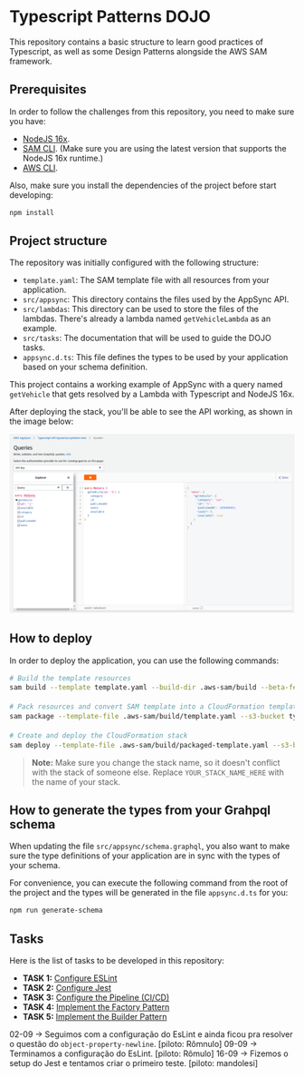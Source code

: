 # Typescript Patterns DOJO

This repository contains a basic structure to learn good practices of Typescript, as well as some Design Patterns alongside the AWS SAM framework.

## Prerequisites

In order to follow the challenges from this repository, you need to make sure you have:

* [NodeJS 16x](https://nodejs.org/en/).
* [SAM CLI](https://docs.aws.amazon.com/serverless-application-model/latest/developerguide/serverless-sam-cli-install.html). (Make sure you are using the latest version that supports the NodeJS 16x runtime.)
* [AWS CLI](https://docs.aws.amazon.com/cli/latest/userguide/getting-started-install.html).

Also, make sure you install the dependencies of the project before start developing:

```bash
npm install
```

## Project structure

The repository was initially configured with the following structure:

* `template.yaml`: The SAM template file with all resources from your application.
* `src/appsync`: This directory contains the files used by the AppSync API.
* `src/lambdas`: This directory can be used to store the files of the lambdas. There's already a lambda named `getVehicleLambda` as an example.
* `src/tasks`: The documentation that will be used to guide the DOJO tasks.
* `appsync.d.ts`: This file defines the types to be used by your application based on your schema definition.

This project contains a working example of AppSync with a query named `getVehicle` that gets resolved by a Lambda with Typescript and NodeJS 16x.

After deploying the stack, you'll be able to see the API working, as shown in the image below:

![AppSync Example](./src/tasks/docs/appsync-example.png "AppSync Example")

## How to deploy

In order to deploy the application, you can use the following commands:

```bash
# Build the template resources
sam build --template template.yaml --build-dir .aws-sam/build --beta-features

# Pack resources and convert SAM template into a CloudFormation template
sam package --template-file .aws-sam/build/template.yaml --s3-bucket typescript-patterns-dojo-assets --output-template-file .aws-sam/build/packaged-template.yaml

# Create and deploy the CloudFormation stack
sam deploy --template-file .aws-sam/build/packaged-template.yaml --s3-bucket typescript-patterns-dojo-assets --no-fail-on-empty-changeset --stack-name YOUR_STACK_NAME_HERE --capabilities CAPABILITY_IAM CAPABILITY_NAMED_IAM
```

> **Note:** Make sure you change the stack name, so it doesn't conflict with the stack of someone else. Replace `YOUR_STACK_NAME_HERE` with the name of your stack.

## How to generate the types from your Grahpql schema

When updating the file `src/appsync/schema.graphql`, you also want to make sure the type definitions of your application are in sync with the types of your schema.

For convenience, you can execute the following command from the root of the project and the types will be generated in the file `appsync.d.ts` for you:

```bash
npm run generate-schema
```

## Tasks

Here is the list of tasks to be developed in this repository:

* **TASK 1:** [Configure ESLint](./src/tasks/task1.md)
* **TASK 2:** [Configure Jest](./src/tasks/task2.md)
* **TASK 3:** [Configure the Pipeline (CI/CD)](./src/tasks/task3.md)
* **TASK 4:** [Implement the Factory Pattern](./src/tasks/task4.md)
* **TASK 5:** [Implement the Builder Pattern](./src/tasks/task5.md)



02-09 -> Seguimos com a configuração do EsLint e ainda ficou pra resolver o questão do `object-property-newline`. [piloto: Rômnulo]
09-09 -> Terminamos a configuração do EsLint. [piloto: Rômulo]
16-09 -> Fizemos o setup do Jest e tentamos criar o primeiro teste. [piloto: mandolesi]